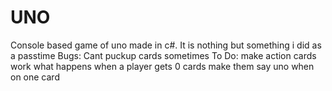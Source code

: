 # UNO
Console based game of uno made in c#.
It is nothing but something i did as a passtime
Bugs:
	Cant puckup cards sometimes
To Do:
	make action cards work
	what happens when a player gets 0 cards
	make them say uno when on one card
